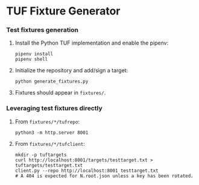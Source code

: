 # TUF Fixture Generator

### Test fixtures generation

1. Install the Python TUF implementation and enable the pipenv:

       pipenv install
       pipenv shell

1. Initialize the repository and add/sign a target:

       python generate_fixtures.py

1. Fixtures should appear in `fixtures/`.

### Leveraging test fixtures directly

1. From `fixtures/*/tufrepo`:

       python3 -m http.server 8001

1. From `fixtures/*/tufclient`:

       mkdir -p tuftargets
       curl http://localhost:8001/targets/testtarget.txt > tuftargets/testtarget.txt
       client.py --repo http://localhost:8001 testtarget.txt
       # A 404 is expected for N.root.json unless a key has been rotated.
